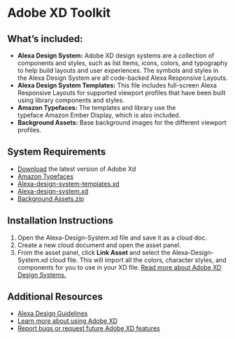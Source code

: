 # Adobe XD Toolkit

## What’s included:
* **Alexa Design System:** Adobe XD design systems are a collection of components and styles, such as list items, icons, colors, and typography to help build layouts and user experiences. The symbols and styles in the Alexa Design System are all code-backed Alexa Responsive Layouts.
* **Alexa Design System Templates:** This file includes full-screen Alexa Responsive Layouts for supported viewport profiles that have been built using library components and styles. 
* **Amazon Typefaces:** The templates and library use the typeface Amazon Ember Display, which is also included.
* **Background Assets:** Base background images for the different viewport profiles.

## System Requirements
* [Download](https://www.adobe.com/products/xd.html) the latest version of Adobe Xd
* [Amazon Typefaces](https://github.com/alexa/alexa-cookbook/tree/master/tools/APL%20Design%20Toolkit/Adobe%20Xd/Amazon%20Typefaces)
* [Alexa-design-system-templates.xd](https://github.com/alexa/alexa-cookbook/blob/master/tools/APL%20Design%20Toolkit/Adobe%20Xd/Alexa-Design-System-Templates.xd)
* [Alexa-design-system.xd](https://github.com/alexa/alexa-cookbook/blob/master/tools/APL%20Design%20Toolkit/Adobe%20Xd/Alexa-Design-System.xd)
* [Background Assets.zip](https://github.com/alexa/alexa-cookbook/blob/master/tools/APL%20Design%20Toolkit/Adobe%20Xd/Background%20Assets.zip)

## Installation Instructions
1. Open the Alexa-Design-System.xd file and save it as a cloud doc.
2. Create a new cloud document and open the asset panel.
3. From the asset panel, click **Link Asset** and select the Alexa-Design-System.xd cloud file. This will import all the colors, character styles, and components for you to use in your XD file. [Read more about Adobe XD Design Systems.](https://www.adobe.com/products/xd/design-systems/design-systems-language-scalable-design.html)


## Additional Resources
* [Alexa Design Guidelines](https://developer.amazon.com/docs/alexa-design/get-started.html)
* [Learn more about using Adobe XD](https://letsxd.com)
* [Report bugs or request future Adobe XD features](https://adobexd.uservoice.com)
